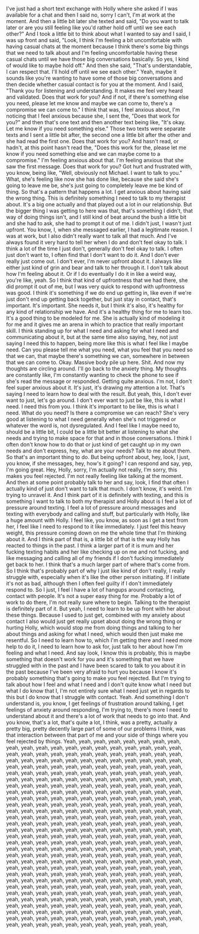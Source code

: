 ﻿I've just had a short text exchange with Holly where she asked if I was available for a chat
and then I said no, sorry I can't, I'm at work at the moment.
And then a little bit later she texted and said, "Do you want to talk later or are you
still feeling like you'd rather hold off until we see each other?"
And I took a little bit to think about what I wanted to say and I said, I was up front
and said, "Look, I think I'm feeling a bit uncomfortable with having casual chats at
the moment because I think there's some big things that we need to talk about and I'm
feeling uncomfortable having these casual chats until we have those big conversations
basically.
So yes, I kind of would like to maybe hold off."
And then she said, "That's understandable, I can respect that.
I'll hold off until we see each other."
Yeah, maybe it sounds like you're wanting to have some of those big conversations and
then decide whether casual contact is for you at the moment.
And I said, "Thank you for listening and understanding.
It makes me feel very heard and validated.
Does that work for you?
And if not, if there's something else you need, please let me know and maybe we can
come to, there's a compromise we can come to."
I think that was, I feel anxious about, I'm noticing that I feel anxious because she,
I sent the, "Does that work for you?" and then that's one text and then another text
being like, "It's okay.
Let me know if you need something else."
Those two texts were separate texts and I sent a little bit after, the second one a
little bit after the other and she had read the first one.
Does that work for you?
And hasn't read, or hadn't, at this point hasn't read the, "Does this work for the,
please let me know if you need something else and we can maybe come to a compromise."
I'm feeling anxious about that.
I'm feeling anxious that she saw the first message.
Does that work for you?
Got hurt and frustrated with, you know, being like, "Well, obviously not Michael.
I want to talk to you."
What, she's feeling like now she has done like, because she said she's going to leave
me be, she's just going to completely leave me be kind of thing.
So that's a pattern that happens a lot.
I get anxious about having said the wrong thing.
This is definitely something I need to talk to my therapist about.
It's a big one actually and that played out a lot in our relationship.
But the bigger thing I was getting to here was that, that's something I didn't, that
way of doing things isn't, and I still kind of beat around the bush a little bit and she
had to ask, she had to prompt it out of me.
I didn't just, I wasn't just upfront.
You know, I, when she messaged earlier, I had a legitimate reason.
I was at work, but I also didn't really want to talk all that much.
And I've always found it very hard to tell her when I do and don't feel okay to talk.
I think a lot of the time I just don't, generally don't feel okay to talk.
I often just don't want to, I often find that I don't want to do it.
And I don't ever really just come out.
I don't ever, I'm never upfront about it.
I always like either just kind of grin and bear and talk to her through it.
I don't talk about how I'm feeling about it.
Or if I do eventually I do it in like a weird way, you're like, yeah.
So I think that kind of upfrontness that we had there, she did prompt it out of me, but
I was very quick to respond with upfrontness was good.
I think it's something if we do end up getting in, like even if we're just don't end up
getting back together, but just stay in contact, that's important.
It's important.
She needs it, but I think it's also, it's healthy for any kind of relationship we have.
And it's a healthy thing for me to learn too.
It's a good thing to be modeled for me.
She is actually kind of modeling it for me and it gives me an arena in which to practice
that really important skill.
I think standing up for what I need and asking for what I need and communicating about it,
but at the same time also saying, hey, not just saying I need this to happen, being more
like this is what I feel like I maybe need.
Can you please tell me what you need, what you feel that you need so that we can, that
maybe there's something we can, somewhere in between that we can come to.
Okay.
Massive body pile up here.
Shit.
And now my thoughts are circling around.
I'll go back to the anxiety thing.
My thoughts are constantly like, I'm constantly wanting to check the phone to see if she's
read the message or responded.
Getting quite anxious.
I'm not, I don't feel super anxious about it.
It's just, it's drawing my attention a lot.
That's saying I need to learn how to deal with the result.
But yeah, this, I don't ever want to just, let's go around.
I don't ever want to just be like, this is what I need.
I need this from you.
I think it's important to be like, this is what I need.
What do you need?
Is there a compromise we can reach?
She's very good at listening to what I need generally when she's not triggered or whatever
the word is, not dysregulated.
And I feel like I maybe need to, should be a little bit, I could be a little bit better
at listening to what she needs and trying to make space for that and in those conversations.
I think I often don't know how to do that or just kind of get caught up in my own needs
and don't express, hey, what are your needs?
Talk to me about them.
So that's an important thing to do.
But being upfront about, hey, look, I just, you know, if she messages, hey, how's it going?
I can respond and say, yep, I'm going great.
Hey, Holly, sorry, I'm actually not really, I'm sorry, this makes you feel rejected.
I'm not really feeling like talking at the moment.
And then at some point probably talk to her and say, look, I find that often I actually
kind of just don't want to talk that much.
I don't know, it's weird.
I'm trying to unravel it.
And I think part of it is definitely with texting, and this is something I want to talk to both
my therapist and Holly about is I feel a lot of pressure around texting.
I feel a lot of pressure around messages and texting with everybody and calling and stuff,
but particularly with Holly, like a huge amount with Holly.
I feel like, you know, as soon as I get a text from her, I feel like I need to respond
to it like immediately.
I just feel this heavy weight, this pressure coming down on me the whole time that I'm
thinking about it.
And I think part of that is, a little bit of that is the way Holly has reacted to things
in the past.
I think a larger part of it is mum and her fucking texting habits and her like checking
up on me and not fucking, and like messaging and calling all of my friends if I don't fucking
immediately get back to her.
I think that's a much larger part of where that's come from.
So I think that's probably part of why I just like kind of don't really, I really
struggle with, especially when it's like the other person initiating.
If I initiate it's not as bad, although then I often feel guilty if I don't immediately
respond to.
So I just, I feel I have a lot of hangups around contacting, contact with people.
It's not a super easy thing for me.
Probably a lot of work to do there, I'm not really sure where to begin.
Talking to the therapist is definitely part of it.
But yeah, I need to learn to be up front with her about these things.
Because I used to just get, combined with my anxiety about contact I also would just
get really upset about doing the wrong thing or hurting Holly, which would stop me from
doing things and talking to her about things and asking for what I need, which would then
just make me resentful.
So I need to learn how to, which I'm getting there and I need more help to do it, I need
to learn how to ask for, just talk to her about how I'm feeling and what I need.
And say look, I know this is probably, this is maybe something that doesn't work for you
and it's something that we have struggled with in the past and I have been scared to talk
to you about it in the past because I've been very afraid to hurt you because I know it's
probably something that's going to make you feel rejected.
But I'm trying to talk about how I feel and what I need and I don't quite know what I
need but what I do know that I, I'm not entirely sure what I need just yet in regards to this
but I do know that I struggle with contact.
Yeah.
And something I don't understand is, you know, I get feelings of frustration around talking,
I get feelings of anxiety around responding, I'm trying to, there's more I need to understand
about it and there's a lot of work that needs to go into that.
And you know, that's a lot, that's quite a lot, I think, was a pretty, actually a pretty
big, pretty decently large part of some of our problems I think, was that interaction
between that part of me and your side of things where you feel rejected by things.
Yeah, yeah, yeah, yeah, yeah, yeah, yeah, yeah, yeah, yeah, yeah, yeah, yeah, yeah, yeah, yeah,
yeah, yeah, yeah, yeah, yeah, yeah, yeah, yeah, yeah, yeah, yeah, yeah, yeah, yeah,
yeah, yeah, yeah, yeah, yeah, yeah, yeah, yeah, yeah, yeah, yeah, yeah, yeah, yeah,
yeah, yeah, yeah, yeah, yeah, yeah, yeah, yeah, yeah, yeah, yeah, yeah, yeah, yeah,
yeah, yeah, yeah, yeah, yeah, yeah, yeah, yeah, yeah, yeah, yeah, yeah, yeah, yeah,
yeah, yeah, yeah, yeah, yeah, yeah, yeah, yeah, yeah, yeah, yeah, yeah, yeah, yeah,
yeah, yeah, yeah, yeah, yeah, yeah, yeah, yeah, yeah, yeah, yeah, yeah, yeah, yeah,
yeah, yeah, yeah, yeah, yeah, yeah, yeah, yeah, yeah, yeah, yeah, yeah, yeah, yeah,
yeah, yeah, yeah, yeah, yeah, yeah, yeah, yeah, yeah, yeah, yeah, yeah, yeah, yeah,
yeah, yeah, yeah, yeah, yeah, yeah, yeah, yeah, yeah, yeah, yeah, yeah, yeah, yeah,
yeah, yeah, yeah, yeah, yeah, yeah, yeah, yeah, yeah, yeah, yeah, yeah, yeah, yeah,
yeah, yeah, yeah, yeah, yeah, yeah, yeah, yeah, yeah, yeah, yeah, yeah, yeah, yeah,
yeah, yeah, yeah, yeah, yeah, yeah, yeah, yeah, yeah, yeah, yeah, yeah, yeah, yeah,
yeah, yeah, yeah, yeah, yeah, yeah, yeah, yeah, yeah, yeah, yeah, yeah, yeah, yeah,
yeah, yeah, yeah, yeah, yeah, yeah, yeah, yeah, yeah, yeah, yeah, yeah, yeah, yeah,
yeah, yeah, yeah, yeah, yeah, yeah, yeah, yeah, yeah, yeah, yeah, yeah, yeah, yeah,
yeah, yeah, yeah, yeah, yeah, yeah, yeah, yeah, yeah, yeah, yeah, yeah, yeah,
yeah, yeah, yeah, yeah, yeah, yeah, yeah, yeah, yeah, yeah, yeah, yeah, yeah,
yeah, yeah, yeah, yeah, yeah, yeah, yeah, yeah, yeah, yeah, yeah, yeah, yeah,
yeah, yeah, yeah, yeah, yeah, yeah, yeah, yeah, yeah, yeah, yeah, yeah,
yeah, yeah, yeah, yeah, yeah, yeah, yeah, yeah, yeah, yeah, yeah, yeah,
yeah, yeah, yeah, yeah, yeah, yeah, yeah, yeah, yeah, yeah, yeah,
yeah, yeah, yeah, yeah, yeah, yeah, yeah, yeah, yeah, yeah, yeah,
yeah, yeah, yeah, yeah, yeah, yeah, yeah, yeah, yeah, yeah, yeah,
yeah, yeah, yeah, yeah, yeah, yeah, yeah, yeah,
yeah, yeah, yeah, yeah, yeah, yeah, yeah, yeah, yeah, yeah, yeah,
yeah, yeah, yeah, yeah, yeah, yeah, yeah,
yeah, yeah, yeah, yeah, yeah, yeah, yeah,
